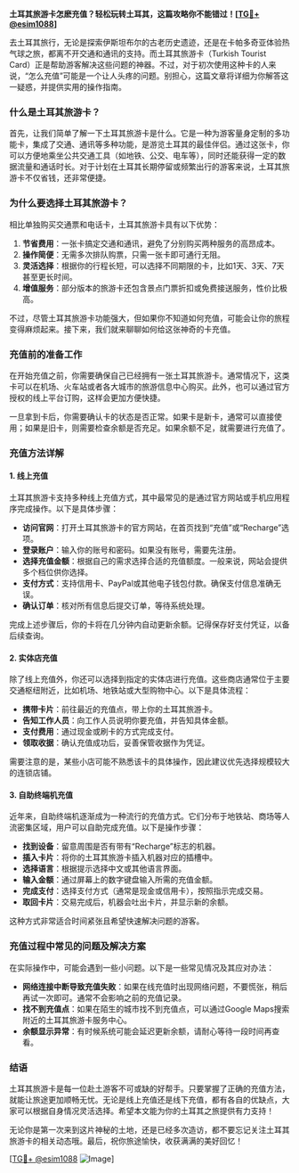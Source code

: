 **土耳其旅游卡怎麽充值？轻松玩转土耳其，这篇攻略你不能错过！[[TG💪+ @esim1088](https://t.me/s/esim1088)]**

去土耳其旅行，无论是探索伊斯坦布尔的古老历史遗迹，还是在卡帕多奇亚体验热气球之旅，都离不开交通和通讯的支持。而土耳其旅游卡（Turkish Tourist Card）正是帮助游客解决这些问题的神器。不过，对于初次使用这种卡的人来说，“怎么充值”可能是一个让人头疼的问题。别担心，这篇文章将详细为你解答这一疑惑，并提供实用的操作指南。

### **什么是土耳其旅游卡？**

首先，让我们简单了解一下土耳其旅游卡是什么。它是一种为游客量身定制的多功能卡，集成了交通、通讯等多种功能，是游览土耳其的最佳伴侣。通过这张卡，你可以方便地乘坐公共交通工具（如地铁、公交、电车等），同时还能获得一定的数据流量和通话时长。对于计划在土耳其长期停留或频繁出行的游客来说，土耳其旅游卡不仅省钱，还非常便捷。

### **为什么要选择土耳其旅游卡？**

相比单独购买交通票和电话卡，土耳其旅游卡具有以下优势：

1. **节省费用**：一张卡搞定交通和通讯，避免了分别购买两种服务的高昂成本。
2. **操作简便**：无需多次排队购票，只需一张卡即可通行无阻。
3. **灵活选择**：根据你的行程长短，可以选择不同期限的卡，比如1天、3天、7天甚至更长时间。
4. **增值服务**：部分版本的旅游卡还包含景点门票折扣或免费接送服务，性价比极高。

不过，尽管土耳其旅游卡功能强大，但如果你不知道如何充值，可能会让你的旅程变得麻烦起来。接下来，我们就来聊聊如何给这张神奇的卡充值。

### **充值前的准备工作**

在开始充值之前，你需要确保自己已经拥有一张土耳其旅游卡。通常情况下，这类卡可以在机场、火车站或者各大城市的旅游信息中心购买。此外，也可以通过官方授权的线上平台订购，这样会更加方便快捷。

一旦拿到卡后，你需要确认卡的状态是否正常。如果卡是新卡，通常可以直接使用；如果是旧卡，则需要检查余额是否充足。如果余额不足，就需要进行充值了。

### **充值方法详解**

#### **1. 线上充值**

土耳其旅游卡支持多种线上充值方式，其中最常见的是通过官方网站或手机应用程序完成操作。以下是具体步骤：

- **访问官网**：打开土耳其旅游卡的官方网站，在首页找到“充值”或“Recharge”选项。
- **登录账户**：输入你的账号和密码。如果没有账号，需要先注册。
- **选择充值金额**：根据自己的需求选择合适的充值额度。一般来说，网站会提供多个档位供你选择。
- **支付方式**：支持信用卡、PayPal或其他电子钱包付款。确保支付信息准确无误。
- **确认订单**：核对所有信息后提交订单，等待系统处理。

完成上述步骤后，你的卡将在几分钟内自动更新余额。记得保存好支付凭证，以备后续查询。

#### **2. 实体店充值**

除了线上充值外，你还可以选择到指定的实体店进行充值。这些商店通常位于主要交通枢纽附近，比如机场、地铁站或大型购物中心。以下是具体流程：

- **携带卡片**：前往最近的充值点，带上你的土耳其旅游卡。
- **告知工作人员**：向工作人员说明你要充值，并告知具体金额。
- **支付费用**：通过现金或刷卡的方式完成支付。
- **领取收据**：确认充值成功后，妥善保管收据作为凭证。

需要注意的是，某些小店可能不熟悉该卡的具体操作，因此建议优先选择规模较大的连锁店铺。

#### **3. 自助终端机充值**

近年来，自助终端机逐渐成为一种流行的充值方式。它们分布于地铁站、商场等人流密集区域，用户可以自助完成充值。以下是操作步骤：

- **找到设备**：留意周围是否有带有“Recharge”标志的机器。
- **插入卡片**：将你的土耳其旅游卡插入机器对应的插槽中。
- **选择语言**：根据提示选择中文或其他语言界面。
- **输入金额**：通过屏幕上的数字键盘输入所需的充值金额。
- **完成支付**：选择支付方式（通常是现金或信用卡），按照指示完成交易。
- **取回卡片**：交易完成后，机器会吐出卡片，并显示新的余额。

这种方式非常适合时间紧张且希望快速解决问题的游客。

### **充值过程中常见的问题及解决方案**

在实际操作中，可能会遇到一些小问题。以下是一些常见情况及其应对办法：

- **网络连接中断导致充值失败**：如果在线充值时出现网络问题，不要慌张，稍后再试一次即可。通常不会影响之前的充值记录。
- **找不到充值点**：如果在陌生的城市找不到充值点，可以通过Google Maps搜索附近的土耳其旅游卡服务中心。
- **余额显示异常**：有时候系统可能会延迟更新余额，请耐心等待一段时间再查看。

### **结语**

土耳其旅游卡是每一位赴土游客不可或缺的好帮手。只要掌握了正确的充值方法，就能让旅途更加顺畅无忧。无论是线上充值还是线下充值，都有各自的优缺点，大家可以根据自身情况灵活选择。希望本文能为你的土耳其之旅提供有力支持！

无论你是第一次来到这片神秘的土地，还是已经多次造访，都不要忘记关注土耳其旅游卡的相关动态哦。最后，祝你旅途愉快，收获满满的美好回忆！

[[TG💪+ @esim1088](https://t.me/s/esim1088) ![Image](https://i.postimg.cc/4NQfJmqS/Snipaste-2025-05-13-00-14-12.png)]